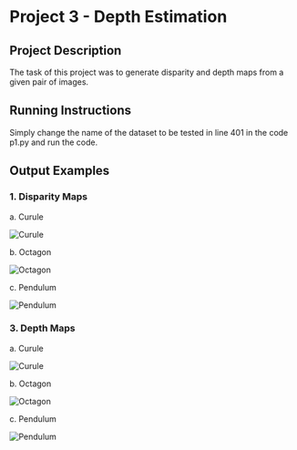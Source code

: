 # Project 3 - Depth Estimation

## Project Description
The task of this project was to generate disparity and depth maps from a given pair of images.

## Running Instructions
Simply change the name of the dataset to be tested in line 401 in the code p1.py and run the code.

## Output Examples

### 1. Disparity Maps

  a. Curule
  
![Curule](https://github.com/Kelebrimbor97/ENPM-673-Perception-for-Autonomous-Robotics/blob/a4a6597ebaf2d5ade34e9a8446b770a94cc50c10/Project%203%20-%20Depth%20Estimation/Output/Disparity_map_curule.png)

  b. Octagon
  
![Octagon](https://github.com/Kelebrimbor97/ENPM-673-Perception-for-Autonomous-Robotics/blob/a4a6597ebaf2d5ade34e9a8446b770a94cc50c10/Project%203%20-%20Depth%20Estimation/Output/Disparity_map_octagon.png)

  c. Pendulum
  
![Pendulum](https://github.com/Kelebrimbor97/ENPM-673-Perception-for-Autonomous-Robotics/blob/a4a6597ebaf2d5ade34e9a8446b770a94cc50c10/Project%203%20-%20Depth%20Estimation/Output/Disparity_map_pendulum.png)

### 3. Depth Maps

  a. Curule

![Curule](https://github.com/Kelebrimbor97/ENPM-673-Perception-for-Autonomous-Robotics/blob/51d5c6d671201d9beea2cb524280a245c9bf7205/Project%203%20-%20Depth%20Estimation/Output/Depth_Map_curule.png)

  b. Octagon
 
![Octagon](https://github.com/Kelebrimbor97/ENPM-673-Perception-for-Autonomous-Robotics/blob/a4a6597ebaf2d5ade34e9a8446b770a94cc50c10/Project%203%20-%20Depth%20Estimation/Output/Depth_Map_octagon.png)

  c. Pendulum
  
![Pendulum](https://github.com/Kelebrimbor97/ENPM-673-Perception-for-Autonomous-Robotics/blob/a4a6597ebaf2d5ade34e9a8446b770a94cc50c10/Project%203%20-%20Depth%20Estimation/Output/Depth_Map_pendulum3.png)
